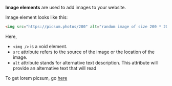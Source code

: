 **Image elements** are used to add images to your website.

Image element looks like this:

```html
<img src="https://picsum.photos/200" alt="random image of size 200 * 200"/>
```

Here,
- `<img />` is a void element.
- `src` attribute refers to the source of the image or the location of the image.
- `alt` attribute stands for alternative text description. This attribute will provide an alternative text that will read

To get lorem picsum, go [here](https://picsum.photos/)